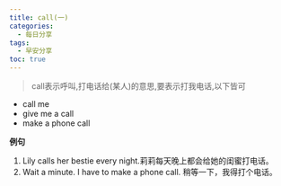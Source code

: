```yaml
---
title: call(一)
categories:
  - 每日分享
tags:
  - 早安分享
toc: true 
---
```


> call表示呼叫,打电话给(某人)的意思,要表示打我电话,以下皆可

* call me
* give me a call
* make a phone call

**例句**
1. Lily calls her bestie every night.莉莉每天晚上都会给她的闺蜜打电话。
2. Wait a minute. I have to make a phone call. 稍等一下，我得打个电话。



